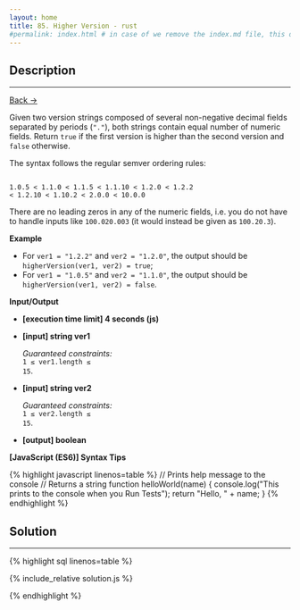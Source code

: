 ```yaml
---
layout: home
title: 85. Higher Version - rust
#permalink: index.html # in case of we remove the index.md file, this doc will be the index page
---
```


<div class="row">
<div class="columnStmt" markdown="1">

## Description

---

[Back -> ](../README.md)

Given two version strings composed of several non-negative decimal fields separated by periods (<code>"."</code>), both strings contain equal number of numeric fields. Return <code>true</code> if the first version is higher than the second version and <code>false</code> otherwise.

The syntax follows the regular semver ordering rules:

<code>
1.0.5 < 1.1.0 < 1.1.5 < 1.1.10 < 1.2.0 < 1.2.2
< 1.2.10 < 1.10.2 < 2.0.0 < 10.0.0
</code>

There are no leading zeros in any of the numeric fields, i.e. you do not have to handle inputs like <code>100.020.003</code> (it would instead be given as <code>100.20.3</code>).

**Example**

- For <code>ver1 = "1.2.2"</code> and <code>ver2 = "1.2.0"</code>, the output should be
<code>higherVersion(ver1, ver2) = true</code>;
- For <code>ver1 = "1.0.5"</code> and <code>ver2 = "1.1.0"</code>, the output should be
<code>higherVersion(ver1, ver2) = false</code>.

**Input/Output**

- **[execution time limit] 4 seconds (js)**

- **[input] string ver1**

  _Guaranteed constraints:_<br>
  <code>1 ≤ ver1.length ≤ 15</code>.

- **[input] string ver2**

  _Guaranteed constraints:_<br>
  <code>1 ≤ ver2.length ≤ 15</code>.

- **[output] boolean**

**[JavaScript (ES6)] Syntax Tips**

{% highlight javascript linenos=table %}
// Prints help message to the console
// Returns a string
function helloWorld(name) {
console.log("This prints to the console when you Run Tests");
return "Hello, " + name;
}
{% endhighlight %}

</div>
<div class="columnSol" markdown="1">

## Solution

---

{% highlight sql linenos=table %}

{% include_relative solution.js %}

{% endhighlight %}

</div>
</div>
